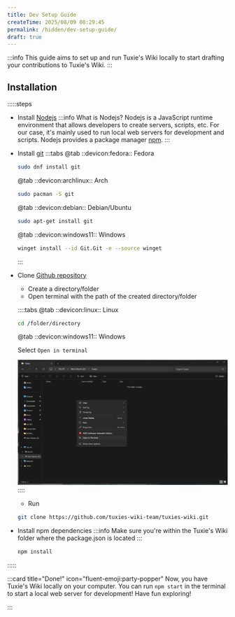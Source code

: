 ```yaml
---
title: Dev Setup Guide
createTime: 2025/08/09 08:29:45
permalink: /hidden/dev-setup-guide/
draft: true
---
```


:::info
This guide aims to set up and run Tuxie's Wiki locally to start drafting your contributions to Tuxie's Wiki.
:::

## Installation

:::::steps

- Install [Nodejs](https://nodejs.org/en)
  :::info What is Nodejs?
  Nodejs is a JavaScript runtime environment that allows developers to create servers, scripts, etc. For our case, it's mainly used to run local web servers for development and scripts. Nodejs provides a package manager [npm](https://www.npmjs.com/).
  :::

- Install [git](https://git-scm.com/)
  :::tabs
  @tab ::devicon:fedora:: Fedora

  ```bash
  sudo dnf install git
  ```

  @tab ::devicon:archlinux:: Arch

  ```bash
  sudo pacman -S git
  ```

  @tab ::devicon:debian:: Debian/Ubuntu

  ```bash
  sudo apt-get install git
  ```

  @tab ::devicon:windows11:: Windows

  ```bash
  winget install --id Git.Git -e --source winget
  ```

  :::

- Clone [Github repository](https://github.com/tuxies-wiki-team/tuxies-wiki)

  - Create a directory/folder
  - Open terminal with the path of the created directory/folder

  ::::tabs
  @tab ::devicon:linux:: Linux

  ```bash
  cd /folder/directory
  ```

  @tab ::devicon:windows11:: Windows

  Select `Open in terminal`

  ![Windows Screenshot](../hidden/assets/windows-setup.png)
  ::::

  - Run

  ```bash
  git clone https://github.com/tuxies-wiki-team/tuxies-wiki.git
  ```

- Install npm dependencies
  :::info
  Make sure you're within the Tuxie's Wiki folder where the package.json is located
  :::

  ```bash
  npm install
  ```

:::::

:::card title="Done!" icon="fluent-emoji:party-popper"
Now, you have Tuxie's Wiki locally on your computer. You can run `npm start` in the terminal to start a local web server for development! Have fun exploring!

:::
